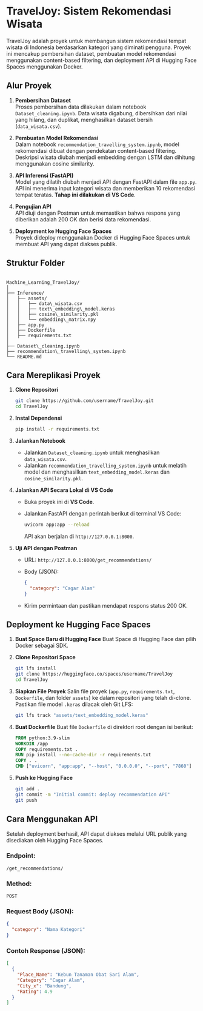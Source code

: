 # TravelJoy: Sistem Rekomendasi Wisata

TravelJoy adalah proyek untuk membangun sistem rekomendasi tempat wisata di Indonesia berdasarkan kategori yang diminati pengguna. Proyek ini mencakup pembersihan dataset, pembuatan model rekomendasi menggunakan content-based filtering, dan deployment API di Hugging Face Spaces menggunakan Docker.

## Alur Proyek

1. **Pembersihan Dataset**  
   Proses pembersihan data dilakukan dalam notebook `Dataset_cleaning.ipynb`. Data wisata digabung, dibersihkan dari nilai yang hilang, dan duplikat, menghasilkan dataset bersih (`data_wisata.csv`).

2. **Pembuatan Model Rekomendasi**  
   Dalam notebook `recommendation_travelling_system.ipynb`, model rekomendasi dibuat dengan pendekatan content-based filtering. Deskripsi wisata diubah menjadi embedding dengan LSTM dan dihitung menggunakan cosine similarity.

3. **API Inferensi (FastAPI)**  
   Model yang dilatih diubah menjadi API dengan FastAPI dalam file `app.py`. API ini menerima input kategori wisata dan memberikan 10 rekomendasi tempat teratas. **Tahap ini dilakukan di VS Code**.

4. **Pengujian API**  
   API diuji dengan Postman untuk memastikan bahwa respons yang diberikan adalah 200 OK dan berisi data rekomendasi.

5. **Deployment ke Hugging Face Spaces**  
   Proyek dideploy menggunakan Docker di Hugging Face Spaces untuk membuat API yang dapat diakses publik.

## Struktur Folder

```

Machine_Learning_TravelJoy/
│
├── Inference/
│   ├── assets/
│   │   ├── data\_wisata.csv
│   │   ├── text\_embedding\_model.keras
│   │   ├── cosine\_similarity.pkl
│   │   └── embedding\_matrix.npy
│   ├── app.py
│   ├── Dockerfile
│   ├── requirements.txt
│
├── Dataset\_cleaning.ipynb
├── recommendation\_travelling\_system.ipynb
└── README.md

```
## Cara Mereplikasi Proyek

1. **Clone Repositori**
   ```bash
   git clone https://github.com/username/TravelJoy.git
   cd TravelJoy


2. **Instal Dependensi**

   ```bash
   pip install -r requirements.txt
   ```

3. **Jalankan Notebook**

   * Jalankan `Dataset_cleaning.ipynb` untuk menghasilkan `data_wisata.csv`.
   * Jalankan `recommendation_travelling_system.ipynb` untuk melatih model dan menghasilkan `text_embedding_model.keras` dan `cosine_similarity.pkl`.

4. **Jalankan API Secara Lokal di VS Code**

   * Buka proyek ini di **VS Code**.
   * Jalankan FastAPI dengan perintah berikut di terminal VS Code:

     ```bash
     uvicorn app:app --reload
     ```

     API akan berjalan di `http://127.0.0.1:8000`.

5. **Uji API dengan Postman**

   * URL: `http://127.0.0.1:8000/get_recommendations/`
   * Body (JSON):

     ```json
     {
       "category": "Cagar Alam"
     }
     ```
   * Kirim permintaan dan pastikan mendapat respons status 200 OK.

## Deployment ke Hugging Face Spaces

1. **Buat Space Baru di Hugging Face**
   Buat Space di Hugging Face dan pilih Docker sebagai SDK.

2. **Clone Repositori Space**

   ```bash
   git lfs install
   git clone https://huggingface.co/spaces/username/TravelJoy
   cd TravelJoy
   ```

3. **Siapkan File Proyek**
   Salin file proyek (`app.py`, `requirements.txt`, `Dockerfile`, dan folder `assets`) ke dalam repositori yang telah di-clone. Pastikan file model `.keras` dilacak oleh Git LFS:

   ```bash
   git lfs track "assets/text_embedding_model.keras"
   ```

4. **Buat Dockerfile**
   Buat file `Dockerfile` di direktori root dengan isi berikut:

   ```Dockerfile
   FROM python:3.9-slim
   WORKDIR /app
   COPY requirements.txt .
   RUN pip install --no-cache-dir -r requirements.txt
   COPY . .
   CMD ["uvicorn", "app:app", "--host", "0.0.0.0", "--port", "7860"]
   ```

5. **Push ke Hugging Face**

   ```bash
   git add .
   git commit -m "Initial commit: deploy recommendation API"
   git push
   ```

## Cara Menggunakan API

Setelah deployment berhasil, API dapat diakses melalui URL publik yang disediakan oleh Hugging Face Spaces.

### Endpoint:

`/get_recommendations/`

### Method:

`POST`

### Request Body (JSON):

```json
{
  "category": "Nama Kategori"
}
```

### Contoh Response (JSON):

```json
[
  {
    "Place_Name": "Kebun Tanaman Obat Sari Alam",
    "Category": "Cagar Alam",
    "City_x": "Bandung",
    "Rating": 4.9
  }
]
```


